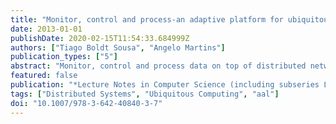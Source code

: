 ```yaml
---
title: "Monitor, control and process-an adaptive platform for ubiquitous computing"
date: 2013-01-01
publishDate: 2020-02-15T11:54:33.684999Z
authors: ["Tiago Boldt Sousa", "Angelo Martins"]
publication_types: ["5"]
abstract: "Monitor, control and process data on top of distributed networks has been a trending topic in the past few years, with ubiquity being adjective to computing and, gradually, the Internet of Things becoming a reality in home and factory automation or Ambient Assisted Living (aal). Still, there is a general lack of knowledge and best practices on how to build systems that integrate devices and services from third-parties which connect dynamically with each other. Recurring problems such as security, clustering, message passing, deployment and other orchestration details also lack a standardized solution. The authors describe a platform that simplifies the bootstrap and maintenance of such complex systems, presenting its application in an aal scenario. Such platform could orchestrate most distributed systems, possibly setting a pattern for distributed ubiquitous computing. © 2013 Springer-Verlag Berlin Heidelberg."
featured: false
publication: "*Lecture Notes in Computer Science (including subseries Lecture Notes in Artificial Intelligence and Lecture Notes in Bioinformatics)*"
tags: ["Distributed Systems", "Ubiquitous Computing", "aal"]
doi: "10.1007/978-3-642-40840-3-7"
---
```


